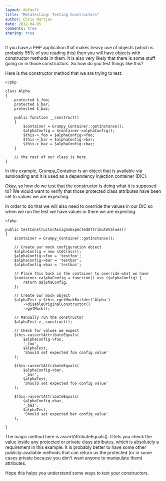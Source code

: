 ```yaml
---
layout: default 
title: "Metatesting: Testing Constructors" 
author: Chris Hartjes
date: 2012-04-05
comments: true 
sharing: true 
---
```

If you have a PHP application that makes heavy use of objects (which is probably
95% of you reading this) then you will have objects with constructor methods
in them. It is also very likely that there is some stuff going on in those
constructors. So how do you test things like this?

Here is the constructor method that we are trying to test:

~~~
<?php

class Alpha
{
    protected $_foo;
    protected $_bar;
    protected $_baz;

    public function __construct()
    {
        $container = Grumpy_Container::getInstance();
        $alphaConfig = $container->alphaConfig();
        $this->_foo = $alphaConfig->foo;
        $this->_bar = $alphaConfig->bar;
        $this->_baz = $alphaConfig->baz;
    }

    // the rest of our class is here
}
~~~

In this example, Grumpy\_Container is an object that is available via
autoloading and it is used as a dependency injection container (DIC).

Okay, so how do we test that the constructor is doing what it is supposed to?
We would want to verify that those protected class attributes have been set
to values we are expecting.

In order to do that we will also need to override the values in our DIC so 
when we run the test we have values in there we are expecting.

~~~
<?php

public testConstructorAssignsExpectedAttributeValues()
{
    $container = Grumpy_Container::getInstance();
    
    // Create our mock configuration object
    $alphaConfig = new stdClass();
    $alphaConfig->foo = 'testfoo';
    $alphaConfig->bar = 'testbar';
    $alphaConfig->baz = 'testbaz';

    // Place this back in the container to override what we have
    $container->alphaConfig = function() use ($alphaConfig) {
        return $alphaConfig;
    };

    // Create our mock object
    $alphaTest = $this->getMockBuilder('Alpha')
        ->disableOriginalConstructor()
        ->getMock();

    // Manually run the constructor
    $alphaTest->__construct();

    // Check for values we expect
    $this->assertAttributeEquals(
        $alphaConfig->foo,
        '_foo',
        $alphaTest,
        'Should set expected foo config value'
    );
 
    $this->assertAttributeEquals(
        $alphaConfig->bar,
        '_bar',
        $alphaTest,
        'Should set expected foo config value'
    );

    $this->assertAttributeEquals(
        $alphaConfig->baz,
        '_baz',
        $alphaTest,
        'Should set expected bar config value'
    );

}

~~~

The magic method here is assertAttributeEquals(). It lets you check the value
inside any protected or private class attributes, which is absolutely a 
requirement in this example. It is probably better to have some other
publicly-available methods that can return us the protected (or in some
cases private because you don't want anyone to manipulate them) attributes.

Hope this helps you understand some ways to test your constructors.
 

 
